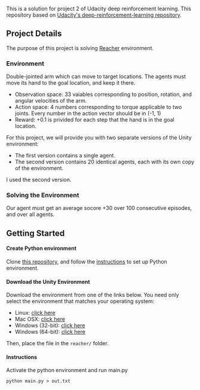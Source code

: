 This is a solution for project 2 of Udacity deep reinforcement learning. This repository based on [Udacity's deep-reinforcement-learning repository](https://github.com/udacity/deep-reinforcement-learning).

## Project Details
The purpose of this project is solving [Reacher](https://github.com/Unity-Technologies/ml-agents/blob/master/docs/Learning-Environment-Examples.md#reacher) environment.

### Environment
Double-jointed arm which can move to target locations. The agents must move its hand to the goal location, and keep it there.
- Observation space: 33 vaiables corresponding to position, rotation, and angular velocities of the arm. 
- Action space: 4 numbers corresponding to torque applicable to two joints. Every number in the action vector should be in (-1, 1)
- Reward: +0.1 is privided for each step that the hand is in the goal location.

For this project, we will provide you with two separate versions of the Unity environment:
- The first version contains a single agent.
- The second version contains 20 identical agents, each with its own copy of the environment.

I used the second version.

### Solving the Environment
Our agent must get an average socore +30 over 100 consecutive episodes, and over all agents.

## Getting Started

#### Create Python environment
Clone [this repository](https://github.com/udacity/deep-reinforcement-learning), and follow the [instructions]() to set up Python environment.

#### Download the Unity Environment
Download the environment from one of the links below.  You need only select the environment that matches your operating system:
- Linux: [click here](https://s3-us-west-1.amazonaws.com/udacity-drlnd/P2/Reacher/Reacher_Linux.zip)
- Mac OSX: [click here](https://s3-us-west-1.amazonaws.com/udacity-drlnd/P2/Reacher/Reacher.app.zip)
- Windows (32-bit): [click here](https://s3-us-west-1.amazonaws.com/udacity-drlnd/P2/Reacher/Reacher_Windows_x86.zip)
- Windows (64-bit): [click here](https://s3-us-west-1.amazonaws.com/udacity-drlnd/P2/Reacher/Reacher_Windows_x86_64.zip)

Then, place the file in the `reacher/` folder.

#### Instructions
Activate the python environment and run main.py
```
python main.py > out.txt
```
 